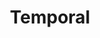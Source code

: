 ---
id: "temporal"
title: "Temporal"
description: "Aprende a construir y orquestar aplicaciones distribuidas utilizando Temporal, desde la configuración inicial hasta la creación de workflows avanzados con interacción en tiempo real. Exploraremos el despliegue con docker, manejo de señales, queries y casos prácticos como agentes de IA para flujos de trabajo inteligentes. Todo documentado paso a paso para que puedas dominar Temporal y crear soluciones escalables y resilientes."
---